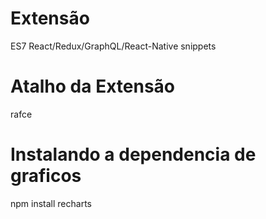 # Extensão
ES7 React/Redux/GraphQL/React-Native snippets

# Atalho da Extensão
rafce

# Instalando a dependencia de graficos
npm install recharts